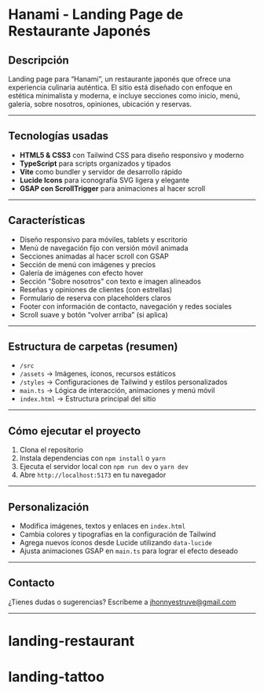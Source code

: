 # Hanami - Landing Page de Restaurante Japonés

## Descripción

Landing page para “Hanami”, un restaurante japonés que ofrece una experiencia culinaria auténtica. El sitio está diseñado con enfoque en estética minimalista y moderna, e incluye secciones como inicio, menú, galería, sobre nosotros, opiniones, ubicación y reservas.

---

## Tecnologías usadas

- **HTML5 & CSS3** con Tailwind CSS para diseño responsivo y moderno
- **TypeScript** para scripts organizados y tipados
- **Vite** como bundler y servidor de desarrollo rápido
- **Lucide Icons** para iconografía SVG ligera y elegante
- **GSAP con ScrollTrigger** para animaciones al hacer scroll

---

## Características

- Diseño responsivo para móviles, tablets y escritorio
- Menú de navegación fijo con versión móvil animada
- Secciones animadas al hacer scroll con GSAP
- Sección de menú con imágenes y precios
- Galería de imágenes con efecto hover
- Sección "Sobre nosotros" con texto e imagen alineados
- Reseñas y opiniones de clientes (con estrellas)
- Formulario de reserva con placeholders claros
- Footer con información de contacto, navegación y redes sociales
- Scroll suave y botón “volver arriba” (si aplica)

---

## Estructura de carpetas (resumen)

- `/src`
- `/assets` → Imágenes, íconos, recursos estáticos
- `/styles` → Configuraciones de Tailwind y estilos personalizados
- `main.ts` → Lógica de interacción, animaciones y menú móvil
- `index.html` → Estructura principal del sitio

---

## Cómo ejecutar el proyecto

1. Clona el repositorio
2. Instala dependencias con `npm install` o `yarn`
3. Ejecuta el servidor local con `npm run dev` o `yarn dev`
4. Abre `http://localhost:5173` en tu navegador

---

## Personalización

- Modifica imágenes, textos y enlaces en `index.html`
- Cambia colores y tipografías en la configuración de Tailwind
- Agrega nuevos íconos desde Lucide utilizando `data-lucide`
- Ajusta animaciones GSAP en `main.ts` para lograr el efecto deseado

---

## Contacto

¿Tienes dudas o sugerencias? Escríbeme a [jhonnyestruve@gmail.com](mailto:jhonnyestruve@gmail.com)

---

# landing-restaurant
# landing-tattoo
